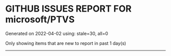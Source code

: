 
# GITHUB ISSUES REPORT FOR microsoft/PTVS


Generated on 2022-04-02 using: stale=30, all=0


Only showing items that are new to report in past 1 day(s)


---
